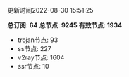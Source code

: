 更新时间2022-08-30 15:51:25

**总订阅: 64**
**总节点: 9245**
**有效节点: 1934**
- trojan节点: 93
- ss节点: 227
- v2ray节点: 1604
- ssr节点: 10

